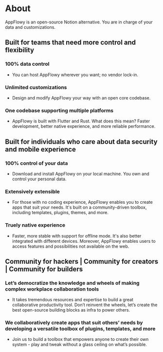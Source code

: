 # About

AppFlowy is an open-source Notion alternative.
You are in charge of your data and customizations.

## Built for teams that need more control and flexibility
### 100% data control
* You can host AppFlowy wherever you want; no vendor lock-in.
### Unlimited customizations
* Design and modify AppFlowy your way with an open core codebase.
### One codebase supporting multiple platforms
* AppFlowy is built with Flutter and Rust. What does this mean? Faster development, better native experience, and more reliable performance.

## Built for individuals who care about data security and mobile experience
### 100% control of your data
* Download and install AppFlowy on your local machine. You own and control your personal data.
### Extensively extensible
* For those with no coding experience, AppFlowy enables you to create apps that suit your needs. It's built on a community-driven toolbox, including templates, plugins, themes, and more.
### Truely native experience
* Faster, more stable with support for offline mode. It's also better integrated with different devices. Moreover, AppFlowy enables users to access features and possibilities not available on the web.

## Community for hackers | Community for creators | Community for builders
### Let’s democratize the knowledge and wheels of making complex workplace collaboration tools
* It takes tremendous resources and expertise to build a great collaborative productivity tool. Don’t reinvent the wheels, let’s create the best open-source building blocks as infra to power others.
### We collaboratively create apps that suit others’ needs by developing a versatile toolbox of plugins, templates, and more
* Join us to build a toolbox that empowers anyone to create their own system - play and tweak without a glass ceiling on what’s possible.
